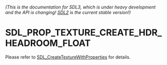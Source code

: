 ###### (This is the documentation for SDL3, which is under heavy development and the API is changing! [SDL2](https://wiki.libsdl.org/SDL2/) is the current stable version!)
# SDL_PROP_TEXTURE_CREATE_HDR_HEADROOM_FLOAT

Please refer to [SDL_CreateTextureWithProperties](SDL_CreateTextureWithProperties) for details.

